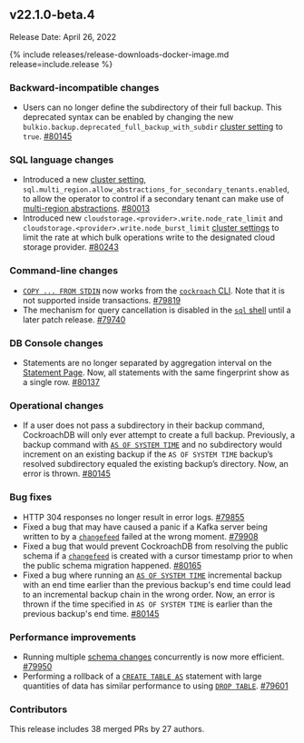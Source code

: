 ## v22.1.0-beta.4

Release Date: April 26, 2022

{% include releases/release-downloads-docker-image.md release=include.release %}

<h3 id="v22-1-0-beta-4-backward-incompatible-changes">Backward-incompatible changes</h3>

- Users can no longer define the subdirectory of their full backup. This deprecated syntax can be enabled by changing the new `bulkio.backup.deprecated_full_backup_with_subdir` [cluster setting](../v22.1/cluster-settings.html) to `true`. [#80145][#80145]

<h3 id="v22-1-0-beta-4-sql-language-changes">SQL language changes</h3>

- Introduced a new [cluster setting](../v22.1/cluster-settings.html), `sql.multi_region.allow_abstractions_for_secondary_tenants.enabled`, to allow the operator to control if a secondary tenant can make use of [multi-region abstractions](../v22.1/migrate-to-multiregion-sql.html#replication-zone-patterns-and-multi-region-sql-abstractions). [#80013][#80013]
- Introduced new `cloudstorage.<provider>.write.node_rate_limit` and `cloudstorage.<provider>.write.node_burst_limit` [cluster settings](../v22.1/cluster-settings.html) to limit the rate at which bulk operations write to the designated cloud storage provider. [#80243][#80243]

<h3 id="v22-1-0-beta-4-command-line-changes">Command-line changes</h3>

- [`COPY ... FROM STDIN`](../v22.1/copy-from.html) now works from the [`cockroach` CLI](../v22.1/cockroach-commands.html). Note that it is not supported inside transactions. [#79819][#79819]
- The mechanism for query cancellation is disabled in the [`sql` shell](../v22.1/cockroach-sql.html) until a later patch release. [#79740][#79740]

<h3 id="v22-1-0-beta-4-db-console-changes">DB Console changes</h3>

- Statements are no longer separated by aggregation interval on the [Statement Page](../v22.1/ui-statements-page.html). Now, all statements with the same fingerprint show as a single row. [#80137][#80137]

<h3 id="v22-1-0-beta-4-operational-changes">Operational changes</h3>

- If a user does not pass a subdirectory in their backup command, CockroachDB will only ever attempt to create a full backup. Previously, a backup command with [`AS OF SYSTEM TIME`](../v22.1/as-of-system-time.html) and no subdirectory would increment on an existing backup if the `AS OF SYSTEM TIME` backup’s resolved subdirectory equaled the existing backup’s directory. Now, an error is thrown. [#80145][#80145]

<h3 id="v22-1-0-beta-4-bug-fixes">Bug fixes</h3>

- HTTP 304 responses no longer result in error logs. [#79855][#79855]
- Fixed a bug that may have caused a panic if a Kafka server being written to by a [`changefeed`](../v22.1/changefeed-sinks.html) failed at the wrong moment. [#79908][#79908]
- Fixed a bug that would prevent CockroachDB from resolving the public schema if a [`changefeed`](../v22.1/changefeed-sinks.html) is created with a cursor timestamp prior to when the public schema migration happened. [#80165][#80165]
- Fixed a bug where running an [`AS OF SYSTEM TIME`](../v22.1/as-of-system-time.html) incremental backup with an end time earlier than the previous backup's end time could lead to an incremental backup chain in the wrong order. Now, an error is thrown if the time specified in `AS OF SYSTEM TIME` is earlier than the previous backup's end time. [#80145][#80145]

<h3 id="v22-1-0-beta-4-performance-improvements">Performance improvements</h3>

- Running multiple [schema changes](../v22.1/online-schema-changes.html) concurrently is now more efficient. [#79950][#79950]
- Performing a rollback of a [`CREATE TABLE AS`](../v22.1/create-table-as.html) statement with large quantities of data has similar performance to using [`DROP TABLE`](../v22.1/drop-table.html). [#79601][#79601]

<h3 id="v22-1-0-beta-4-contributors">Contributors</h3>

This release includes 38 merged PRs by 27 authors.

[#79601]: https://github.com/cockroachdb/cockroach/pull/79601
[#79740]: https://github.com/cockroachdb/cockroach/pull/79740
[#79819]: https://github.com/cockroachdb/cockroach/pull/79819
[#79855]: https://github.com/cockroachdb/cockroach/pull/79855
[#79908]: https://github.com/cockroachdb/cockroach/pull/79908
[#79950]: https://github.com/cockroachdb/cockroach/pull/79950
[#80013]: https://github.com/cockroachdb/cockroach/pull/80013
[#80137]: https://github.com/cockroachdb/cockroach/pull/80137
[#80145]: https://github.com/cockroachdb/cockroach/pull/80145
[#80165]: https://github.com/cockroachdb/cockroach/pull/80165
[#80243]: https://github.com/cockroachdb/cockroach/pull/80243
